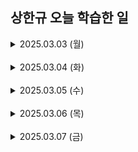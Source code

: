 ## 상한규 오늘 학습한 일

<details><summary>2025.03.03 (월)</summary>

# Atomic Design

## 아토믹 디자인은 개발하고자 하는 컴포넌트를 잘게 쪼개어 원자 단위의 제작을 하는 UI 설계 원칙이다.

### 컴포넌트 제작 단위는 Atoms, Molecules, Organisms, Templates, Pages로 나뉘게 된다. 그리고 이에 따라 프로젝트 폴더가 구성된다.

### 개발에 들어간다면 페이지를 구성하고 컴포넌트 제작을 시작한다. 하나의 버튼, 하나의 인풋 필드, 하나의 아이콘 등 한 기능을 담당하는 것들이 Atoms에 속하게 된다. 이러한 Atoms의 집합이 Molecules가 된다. 이는 하단에서 더욱 자세히 다루도록 한다.

### 아토믹 디자인은 컴포넌트 단위의 개발을 하기 때문에 재사용성을 높여준다. Atoms 단위의 컴포넌트는 재사용성을 고려하여 매개변수 등을 설정하는 것이 좋지만, Atoms를 포함한 모든 단위 즉, Molecules와 Organisms 등 전부 처음부터 재사용성을 고려할 필요가 없다. 개발을 하는 과정에서 해당 컴포넌트가 재사용이 된다고 판단이 되었을 때 매개변수를 추가해주는 등의 Agile한 방식을 따르는 것이 더욱 효율적이다.

### 만일 특정 컴포넌트가 더 이상 재사용되지 않을 것이라고 확신되면 컴포넌트화 하지 않아도 된다. 즉, 텍스트와 같은 간단한 것들은 굳이 컴Atoms로 만들지 않는 것이 좋다. 항상 개발에 앞서 효율을 생각해야 한다.

### 컴포넌트 단위에 따라 폴더를 나눌 것이지만, 실제 개발 시에는 Buttons와 같이 비슷한 단어를 자동 완성으로 import해오기 때문에 컴포넌트 네이밍 뒤에 Atoms, Molecules과 같이 명명해주는 것이 좋다. (SIgnInButtonAtoms.tsx)

### 재사용성을 고려하여 Buttons와 같이 큰 범주를 갖게 끔 설계를 할 수 있지만, 이와 같은 Atoms를 계속 사용하다 보면 많은 페이지에서 수정을 해야 할 수도 있다. 그리하여 넓은 범위의 페이지가 아니더라도, 비슷한 Atoms를 계속 만들어 사용해도 무방하다. (SignInButtonAtoms, AcceptButtonAtoms 등..)

### Atoms(원자)

가장 작은 단위의 컴포넌트. 버튼, 텍스트, 아이콘 등의 가장 작은 기능을 담당한다. 하지만 텍스트 등 너무 간단하여 굳이 원자로 뺄 필요가 없다고 판단되는 컴포넌트의 경우 굳이 원자로 만들지 않고, 분자 혹은 유기체에서 바로 선언하여 사용하는 것이 좋다. 원자 컴포넌트는 단일 책임 원칙을 따른다.

처음 개발할 때에는 일단 페이지에 컴포넌트를 만들고, 재사용이 될 것 같다고 판단이 될 때 따로 빼는 것이 좋다. 처음부터 재사용성을 고려하여 원자화한다면 개발 효율을 해칠 수 있다.

### Molecules(분자)

원자 컴포넌트의 모임이다. 입력 폼, 카드 등 UI 컴포넌트가 여기에 해당된다. 개발을 하다보면 제일 많이 만들어지는 컴포넌트로, 원자의 경우 너무 간단하여 생략하는 것이 많지만, 분자는 UI를 짜는 데에 있어 중요하여 많이 생성한다.

### Organisms(유기체)

원자, 또는 분자 컴포넌트의 모임이다. 분자보다 더욱 넓은 범위의 섹션을 가지게 된다. 아이콘 원자, 네비게이션 원자, 인풋 폼 분자 등이 모여 Header를 구성하게 되면, 이는 유기체에 해당된다. 즉, 섹션 혹은 그와 준하는 것들이 이 곳에 해당된다.

### Templates(템플릿)

앞선 단위의 컴포넌트들이 구성되어 있는 레이아웃을 미리 짜주는 구조다. 템플릿은 컴포넌트보다는 구조, 틀에 가깝다고 생각하는 것이 좋으며, 그렇기 때문에 실제 개발 시에는 같은 형식의 페이지가 존재하지 않는다면 거의 만들어지지 않는다. 즉, 페이지에 대한 스켈레톤이라고 생각하는 것이 좋다.

### Pages(페이지)

실제 유저에게 제공되는 콘텐츠가 담긴 컴포넌트다. 앞선 모든 컴포넌트가 담기며, 페이지의 구조가 재사용된다면, 이를 템플릿으로 빼게 된다.

### 비즈니스 로직은 페이지에 두는 것을 원칙으로 하지만, 상황에 따라 유기체에도 들어갈 수 있다.

### 컴포넌트의 단위를 나누는 것이 까다로우며, 개인마다 기준이 달라 협업 시 불편을 줄 수 있다. 하지만 서로 배려하며 협업을 해가면서 그 기준을 정립하는 것을 추천한다. 기준이 서로 다르다고 미워하지말자..!

### 아토믹 디자인은 CDD(Component Driven Development)의 개발 프로세스와 Storybook과 깊은 연관이 있다. 스토리북과 관한 내용은 하단을 참조한다.

[Storybook](https://www.notion.so/Storybook-1a7e2a727e998061aaa1c3d187a160d1?pvs=21)

</details>

<br/>

<details><summary>2025.03.04 (화)</summary>

### 추천 프론트엔드 스택

- 대규모 실시간 데이터 처리가 필요하므로, CSR 기반으로 구성하는 것이 유리함
- Next.js를 사용하더라도 ISR (Incremental Static Regeneration)과 CSR 조합 추천
- 상태 관리와 데이터 스트리밍을 최적화하여 성능 향상

| 역할                               | 추천 기술                                   |
| ---------------------------------- | ------------------------------------------- |
| 프레임워크                         | Next.js (ISR + CSR) or Vite + React         |
| 차트 라이브러리                    | Recharts, Apache ECharts, D3.js, Highcharts |
| 상태 관리                          | Recoil, SWR, React Query                    |
| 데이터 스트리밍                    | WebSocket, SSE (Server-Sent Events)         |
| 가상화 렌더링 (대량 데이터 최적화) | react-virtualized, react-window             |
| CSS/UI 라이브러리                  | Tailwind CSS, Material-UI, Ant Design       |

=> 향후 ssr이나 ssg로 발전할 가능성이 있다면 nextjs를 쓰는 것이 좋아보이나, 우리는 따로 api 백앤드가 있기 때문에 굳이 그러지 않고, vite + react를 써도 될 것 같다.

어쨌든 실시간 데이터 처리에는 CSR 기반이 성능적으로 유리하기 때문.

차트를 많이 사용할 것이기 때문에 자체 구현을 고려해보거나, 차트를 사용해야 할 것 같다.

데이터 스트리밍은 단방향 양방향이 확인되고 생각하면 되겠다.

대량 데이터가 필요할 수 있으므로, react-virtrualized 생각해야겠다.

상태관리가 react query를 고려해볼만 한 것 같다.

</details>

<br/>

<details><summary>2025.03.05 (수)</summary>

https://storybook.js.org/

## 스토리북이란?

UI 개발을 돕는 도구다. 프론트앤드 측에서 컴포넌트를 제작하는 데에 이를 실제 어떻게 동작하는지 확인하고, 테스트 하며, 문서화해주는 아주 강력한 도구다.

리액트, vue 등 많은 프레임워크를 지원하고 있으며, 해당 프레임워크로 컴포넌트를 제작하고, .stories.ts를 만들어 스토리북 관련 설정을 작성하면 위에 보이는 스토리북 툴에 접속하여 해당 컴포넌트의 동작, 테스트, 문서화를 할 수 있게 된다.

## 프로젝트 적용법

1. vite를 통해 react 프로젝트를 생성한다.
2. 해당 프로젝트 root 폴더에서 `npx sb init`을 실행한다.
3. `yarn storybook` 을 통해 스토리북을 실행한다.

⇒ 열심히 써보죠. 파이팅!

</details>

<br/>

<details><summary>2025.03.06 (목)</summary>

# React에서 SSE(Server-Sent Events) 처리 및 디버깅 과정

## SSE를 적용해보다

프로젝트에서 알림을 구독하여 실시간 반영하는 기술을 도입해보았다. 이 때 조금의 난항을 겪어 이를 써보고자 한다.

## SSE란

서버 센트 이벤트라고 해서 프론트앤드에서 서버를 구독하는 형식이다. 알림 등과 같이 서버가 주기적으로 확인하고 알려주어야하는 이벤트의 경우 프론트앤드가 서버를 구독하고, 서버가 특정 이벤트가 발생했음을 알려주는 기술이다.

## SSE를 React에서 감지하는 방법

React에서 SSE(Server-Sent Events)를 감지하려면 EventSource 또는 fetch API를 사용해야 한다. 반면, Axios는 사용할 수 없다.

### 왜 Axios로 SSE를 사용할 수 없는가?

1. Axios는 단일 요청-응답 기반의 라이브러리이기 때문이다.
   - SSE는 한 번 연결하면 여러 개의 이벤트를 지속적으로 수신해야 하지만, Axios는 한 번의 요청 후 응답을 받으면 종료된다.
2. Axios는 스트리밍 응답을 지원하지 않는다.
   - SSE는 text/event-stream을 사용하여 데이터를 지속적으로 받아야 하지만, Axios는 이를 처리할 수 없다.

### SSE를 React에서 감지하는 방법

- EventSource 사용 (가장 간단한 방식)

  ```jsx
  const eventSource = new EventSource("https://example.com/notifications/subscribe")

  eventSource.addEventListener("message", (event) => {
    console.log("새로운 메시지 수신:", event.data)
  })

  eventSource.onerror = (err) => {
    console.error("SSE 에러 발생:", err)
  }
  ```

- fetch API 사용 (스트리밍 방식)

  ```jsx
  fetch("https://example.com/notifications/subscribe", {
    headers: { Accept: "text/event-stream" },
  }).then((response) => {
    const reader = response.body.getReader()
    const decoder = new TextDecoder()

    reader.read().then(({ value, done }) => {
      if (done) return
      console.log("받은 SSE 데이터:", decoder.decode(value))
    })
  })
  ```

## 왜 EventSourcePolyfill을 사용하였는가

React에서 기본 EventSource를 사용할 수도 있지만, EventSourcePolyfill을 사용하면 Authorization과 CORS 문제를 해결할 수 있다.

### 기본 EventSource의 문제점

1. Authorization 헤더를 지원하지 않는다.
   - 기본 EventSource는 Authorization 헤더를 추가할 수 없기 때문에 JWT 인증을 사용하는 API에서 SSE를 받을 수 없다.
2. CORS(Cross-Origin Resource Sharing) 문제 발생 가능
   - 기본 EventSource는 withCredentials: true 옵션을 지원하지 않아서 쿠키나 인증 정보를 포함한 요청이 불가능하다.

우리 프로젝트는 Authroization 토큰을 통해 api를 교환하고, CORS 설정도 되어있기 때문에 EventSourcePolyFill 라이브러리를 사용하였다.

## 하지만 안됐다…. 무엇이 문제였던 것인가? (디버깅 과정)

### 백엔드 문제라고 착각했던 이유

초기에는 SSE 이벤트를 수신하지 못하는 원인이 백엔드 문제라고 생각했다. 하지만 실제로는 EventSource의 onmessage 함수에서 이벤트를 감지하지 못했기 때문이었다.

### 디버깅을 통해 알게 된 것

1. EventSource의 onmessage는 event: 필드가 없는 기본 메시지만 처리한다.
   - 만약 서버가 event: 알림처럼 특정 이벤트 이름을 지정해서 보낸다면, onmessage가 아니라 addEventListener('이벤트이름', ...)을 사용해야 한다.
2. 백엔드에서 event: ‘알림: ‘과 같은 형식으로 데이터를 보내고 있었다.

   - 예제:

     ```
     event: 알림:
     data: {"notificationId": 3857, "type": "독서록", "content": "선생님이 칭찬 도장을 주셨다."}

     ```

   - 이 경우, onmessage에서는 감지되지 않고, 올바른 이벤트 이름을 사용한 addEventListener에서만 감지되었다.
     ![image.png](attachment:8ccb2d90-6ffe-47ad-8a9e-4216592cdd81:image.png)

### 해결 방법

```jsx
// 기존: 작동하지 않음

eventSource.onmessage = (event) => {
  console.log("onmessage 실행됨:", event.data)
}

// 수정 후: 정상 동작

eventSource.addEventListener("알림: ", (event) => {
  console.log("새로운 알림 수신:", event.data)
})
```

### 결론

백엔드 문제라고 착각했지만, 실제 문제는 이벤트 이름이 있는 경우 onmessage가 아니라 addEventListener('이벤트이름', ...)을 사용해야 한다는 것이었다.
SSE 이벤트의 구조를 면밀히 살펴보는 것이 중요하다.

</details>

<br/>

<details><summary>2025.03.07 (금)</summary>
</details>
